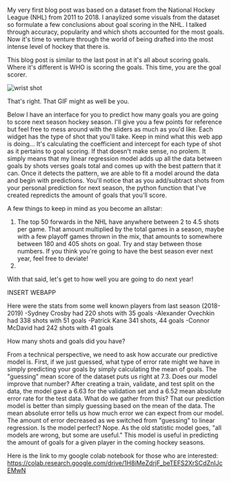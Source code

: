 My very first blog post was based on a dataset from the National Hockey League (NHL) from 2011 to 2018.  I anaylized some visuals from the dataset so formulate a few conclusions about goal scoring in the NHL. I talked through accuracy, popularity and which shots accounted for the most goals.  Now it's time to venture through the world of being drafted into the most intense level of hockey that there is.

This blog post is similar to the last post in at it's all about scoring goals.  Where it's different is WHO is scoring the goals.  This time, you are the goal scorer. 

![wrist shot](https://media.giphy.com/media/3oKIPDfsoARm0HbWYU/giphy-downsized.gif)

That's right.  That GIF might as well be you.

Below I have an interface for you to predict how many goals you are going to score next season hockey season.  I'll give you a few points for reference but feel free to mess around with the sliders as much as you'd like.  Each widget has the type of shot that you'll take.  Keep in mind what this web app is doing...  It's calculating the coefficient and intercept for each type of shot as it pertains to goal scoring.  If that doesn't make sense, no prolem.  It simply means that my linear regression model adds up all the data between goals by shots verses goals total and comes up with the best pattern that it can.  Once it detects the pattern, we are able to fit a model around the data and begin with predictions.  You'll notice that as you add/subtract shots from your personal prediction for next season, the python function that I've created repredicts the amount of goals that you'll score.

A few things to keep in mind as you become an allstar:
1) The top 50 forwards in the NHL have anywhere between 2 to 4.5 shots per game.  That amount multiplied by the total games in a season, maybe with a few playoff games thrown in the mix, that amounts to somewhere between 180 and 405 shots on goal.  Try and stay between those numbers.  If you think you're going to have the best season ever next year, feel free to deviate!
2) 

With that said, let's get to how well you are going to do next year!

INSERT WEBAPP

Here were the stats from some well known players from last season (2018-2019)
-Sydney Crosby had 220 shots with 35 goals
-Alexander Ovechkin had 338 shots with 51 goals
-Patrick Kane 341 shots, 44 goals
-Connor McDavid had 242 shots with 41 goals

How many shots and goals did you have?  

From a technical perspective, we need to ask how accurate our predictive model is.  First, if we just guessed, what type of error rate might we have in simply predicting your goals by simply calculating the mean of goals.  The "guessing" mean score of the dataset puts us right at 7.3.  Does our model improve that number?  After creating a train, validate, and test split on the data, the model gave a 6.63 for the validation set and a 6.52 mean absolute error rate for the test data.  What do we gather from this?  That our prediction model is better than simply guessing based on the mean of the data.  The mean absolute error tells us how much error we can expect from our model.  The amount of error decreased as we switched from "guessing" to linear regression.  Is the model perfect?  Nope.  As the old statistic model goes, "all models are wrong, but some are useful."  This model is useful in predicting the amount of goals for a given player in the coming hockey seasons.

Here is the link to my google colab notebook for those who are interested:
https://colab.research.google.com/drive/1H8iMeZdrjF_beTEFS2XrSCdZnIJcEMwN
